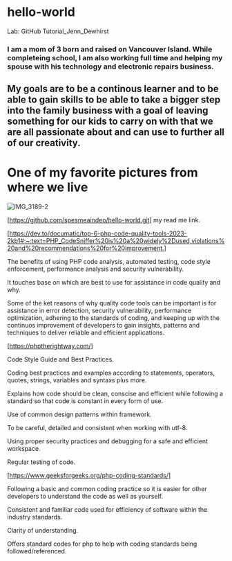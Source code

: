 # hello-world
Lab: GitHub Tutorial_Jenn_Dewhirst

### I am a mom of 3 born and raised on Vancouver Island. While completeing school, I am also working full time and helping my spouse with his technology and electronic repairs business. 

## My goals are to be a continous learner and to be able to gain skills to be able to take a **bigger** step into the family business with **a goal of leaving something for our kids to carry on with that we are all passionate about** and can use to further all of our creativity. 

# One of my favorite pictures from where we live
![IMG_3189-2](https://github.com/spesmeaindeo/hello-world/assets/90931037/c9fcbfca-c0c4-4e10-af4a-5884a3a43347)

[https://github.com/spesmeaindeo/hello-world.git] my read me link.

[https://dev.to/documatic/top-6-php-code-quality-tools-2023-2kb1#:~:text=PHP_CodeSniffer%20is%20a%20widely%2Dused,violations%20and%20recommendations%20for%20improvement.]

The benefits of using PHP code analysis, automated testing, code style enforcement, performance analysis and security vulnerability.

It touches base on which are best to use for assistance in code quality and why.

Some of the ket reasons of why quality code tools can be important is for assistance in error detection, security vulnerability, performance optimization, adhering to the standards of coding, and keeping up with the continuos improvement of developers to gain insights, patterns and techniques to deliver reliable and efficient applications.

[https://phptherightway.com/]

Code Style Guide and Best Practices.

Coding best practices and examples according to statements, operators, quotes, strings, variables and syntaxs plus more.

Explains how code should be clean, conscise and efficient while following a standard so that code is constant in every form of use.

Use of common design patterns within framework.

To be careful, detailed and consistent when working with utf-8.

Using proper security practices and debugging for a safe and efficient workspace.

Regular testing of code.

[https://www.geeksforgeeks.org/php-coding-standards/]

Following a basic and common coding practice so it is easier for other developers to understand the code as well as yourself.

Consistent and familiar code used for efficiency of software within the industry standards.

Clarity of understanding.

Offers standard codes for php to help with coding standards being followed/referenced.